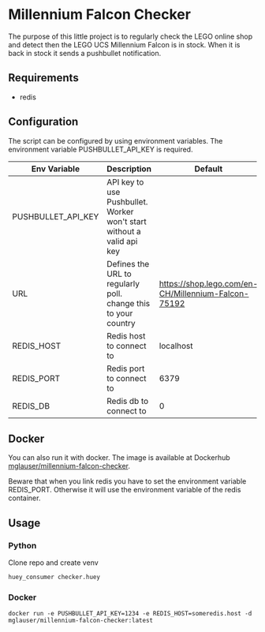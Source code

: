 # Millennium Falcon Checker
The purpose of this little project is to regularly check the LEGO online shop and
detect then the LEGO UCS Millennium Falcon is in stock.
When it is back in stock it sends a pushbullet notification.

## Requirements
* redis

## Configuration
The script can be configured by using environment variables.
The environment variable PUSHBULLET_API_KEY is required.


|Env Variable        |Description                                                           | Default                                             |
|--------------------|----------------------------------------------------------------------|-----------------------------------------------------|
|PUSHBULLET_API_KEY  | API key to use Pushbullet. Worker won't start without a valid api key|                                                     |
|URL                 | Defines the URL to regularly poll. change this to your country       | https://shop.lego.com/en-CH/Millennium-Falcon-75192 |
|REDIS_HOST          | Redis host to connect to                                             | localhost                                           |
|REDIS_PORT          | Redis port to connect to                                             | 6379                                                |
|REDIS_DB            | Redis db to connect to                                               | 0                                                   |

## Docker
You can also run it with docker.
The image is available at Dockerhub [mglauser/millennium-falcon-checker](https://hub.docker.com/r/mglauser/millennium-falcon-checker/).

Beware that when you link redis you have to set the environment variable REDIS_PORT.
Otherwise it will use the environment variable of the redis container.

## Usage
### Python
Clone repo and create venv
```python
huey_consumer checker.huey
```

### Docker
```
docker run -e PUSHBULLET_API_KEY=1234 -e REDIS_HOST=someredis.host -d mglauser/millennium-falcon-checker:latest
```
